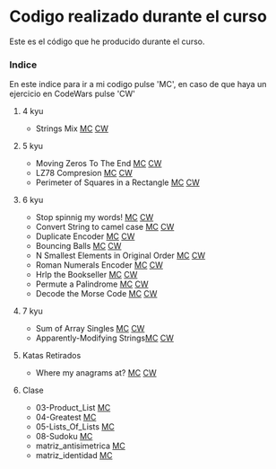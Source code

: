 Codigo realizado durante el curso
=================================
Este es el código que he producido durante el curso.
### Indice
En este indice para ir a mi codigo pulse 'MC', en caso de que haya un ejercicio en CodeWars  pulse 'CW' 

1. 4 kyu
    - Strings Mix [MC](./4_kyu/strings_mix/) [CW](https://www.codewars.com/kata/5629db57620258aa9d000014)

2. 5 kyu 
    - Moving Zeros To The End [MC](./5_kyu/moving_zeros_to_the_end) [CW](https://www.codewars.com/kata/52597aa56021e91c93000cb0)
    - LZ78 Compresion [MC](./5_kyu/LZ78_compresion/) [CW](https://www.codewars.com/kata/5db42a943c3c65001dcedb1a)
    - Perimeter of Squares in a Rectangle [MC](./5_kyu/perimeter_of_squares_in_a_rectangle/) [CW](https://www.codewars.com/kata/559a28007caad2ac4e000083)

3. 6 kyu
    - Stop spinnig my words! [MC](./6_kyu/stop_spinnig_my_words) [CW](https://www.codewars.com/kata/5264d2b162488dc400000001)
    - Convert String to camel case [MC](./6_kyu/Convert_String_to_camel_case/) [CW](https://www.codewars.com/kata/517abf86da9663f1d2000003/python)
    - Duplicate Encoder [MC](./6_kyu/Duplicate_Encoder/) [CW](https://www.codewars.com/kata/54b42f9314d9229fd6000d9c)
    - Bouncing Balls [MC](./6_kyu/Bouncing_Balls/) [CW](https://www.codewars.com/kata/5544c7a5cb454edb3c000047/python)
    - N Smallest Elements in Original Order [MC](./6_kyu/N_smallesr_elements_in_original_order/) [CW](https://www.codewars.com/kata/5aec1ed7de4c7f3517000079)
    - Roman Numerals Encoder [MC](./6_kyu/Roman_numerals_encoder/) [CW](https://www.codewars.com/kata/51b62bf6a9c58071c600001b)
    - Hrlp the Bookseller [MC](./6_kyu/Help_the_book_seler/) [CW](https://www.codewars.com/kata/54dc6f5a224c26032800005c)
    - Permute a Palindrome [MC](./6_kyu/Permutar_Palindromo/) [CW]()
    - Decode the Morse Code [MC](./6_kyu/decode_the_morse_code/) [CW](https://www.codewars.com/kata/54b724efac3d5402db00065e)

5. 7 kyu
    - Sum of Array Singles [MC](./7_kyu/Sum_of_array_singles/) [CW](https://www.codewars.com/kata/59f11118a5e129e591000134)
    - Apparently-Modifying Strings[MC](./7_kyu/Apparently-Modifying_Strings/) [CW](https://www.codewars.com/kata/5b049d57de4c7f6a6c0001d7/python)

6. Katas Retirados
    - Where my anagrams at? [MC](./katas_retirados/Where_my_anagrams_at/) [CW](https://www.codewars.com/kata/523a86aa4230ebb5420001e1)

7. Clase
    - 03-Product_List [MC](./clase/03-Product_List.py)
    - 04-Greatest [MC](./clase/04-Greatest.py)
    - 05-Lists_Of_Lists [MC](./clase/05-Lists_Of_Lists.py)
    - 08-Sudoku [MC](./clase/08-Sudoku.py)
    - matriz_antisimetrica [MC](./clase/matriz_antisimetrica.py)
    - matriz_identidad [MC](./clase/matriz_identidad.py)